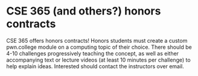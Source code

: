 # CSE 365 (and others?) honors contracts

CSE 365 offers honors contracts!
Honors students must create a custom pwn.college module on a computing topic of their choice.
There should be 4-10 challenges progressively teaching the concept, as well as either accompanying text or lecture videos (at least 10 minutes per challenge) to help explain ideas.
Interested should contact the instructors over email.
